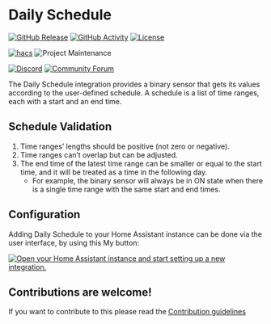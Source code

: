 # Daily Schedule

[![GitHub Release][releases-shield]][releases]
[![GitHub Activity][commits-shield]][commits]
[![License][license-shield]](LICENSE)

[![hacs][hacsbadge]][hacs]
![Project Maintenance][maintenance-shield]

[![Discord][discord-shield]][discord]
[![Community Forum][forum-shield]][forum]

The Daily Schedule integration provides a binary sensor that gets its values according to the user-defined schedule.
A schedule is a list of time ranges, each with a start and an end time.

## Schedule Validation
1. Time ranges’ lengths should be positive (not zero or negative).
2. Time ranges can’t overlap but can be adjusted.
3. The end time of the latest time range can be smaller or equal to the start time, and it will be treated as a time in the following day.
    - For example, the binary sensor will always be in ON state when there is a single time range with the same start and end times.

## Configuration

Adding Daily Schedule to your Home Assistant instance can be done via the user
interface, by using this My button:

[![Open your Home Assistant instance and start setting up a new integration.](https://my.home-assistant.io/badges/config_flow_start.svg)](https://my.home-assistant.io/redirect/config_flow_start/?domain=daily_schedule)

## Contributions are welcome!

If you want to contribute to this please read the [Contribution guidelines](CONTRIBUTING.md)


[integration_blueprint]: https://github.com/amitfin/daily_schedule
[buymecoffee]: https://www.buymeacoffee.com/amitfin
[buymecoffeebadge]: https://img.shields.io/badge/buy%20me%20a%20coffee-donate-yellow.svg?style=for-the-badge
[commits-shield]: https://img.shields.io/github/commit-activity/y/custom-components/blueprint.svg?style=for-the-badge
[commits]: https://github.com/amitfin/daily_schedule/commits/master
[hacs]: https://github.com/custom-components/hacs
[hacsbadge]: https://img.shields.io/badge/HACS-Custom-orange.svg?style=for-the-badge
[discord]: https://discord.gg/Qa5fW2R
[discord-shield]: https://img.shields.io/discord/330944238910963714.svg?style=for-the-badge
[exampleimg]: example.png
[forum-shield]: https://img.shields.io/badge/community-forum-brightgreen.svg?style=for-the-badge
[forum]: https://community.home-assistant.io/
[license-shield]: https://img.shields.io/github/license/custom-components/blueprint.svg?style=for-the-badge
[maintenance-shield]: https://img.shields.io/badge/maintainer-Amit%20Finkelstein%20%40amitfin-blue.svg?style=for-the-badge
[releases-shield]: https://img.shields.io/github/release/custom-components/blueprint.svg?style=for-the-badge
[releases]: https://github.com/amitfin/daily_schedule/releases
